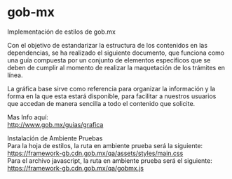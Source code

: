 # gob-mx
Implementación de estilos de gob.mx

Con el objetivo de estandarizar la estructura de los contenidos en las dependencias, se ha realizado el siguiente documento, que funciona como una guía compuesta por un conjunto de elementos específicos que se deben de cumplir al momento de realizar la maquetación de los trámites en línea.

La gráfica base sirve como referencia para organizar la información y la forma en la que esta estará disponible, para facilitar a nuestros usuarios que accedan de manera sencilla a todo el contenido que solicite.

Mas Info aquí:<br>
http://www.gob.mx/guias/grafica <br>

Instalación de Ambiente Pruebas  <br>
Para la hoja de estilos, la ruta en ambiente prueba será la siguiente: https://framework-gb.cdn.gob.mx/qa/assets/styles/main.css  <br>
Para el archivo javascript, la ruta en ambiente prueba será el siguiente: https://framework-gb.cdn.gob.mx/qa/gobmx.js <br>
